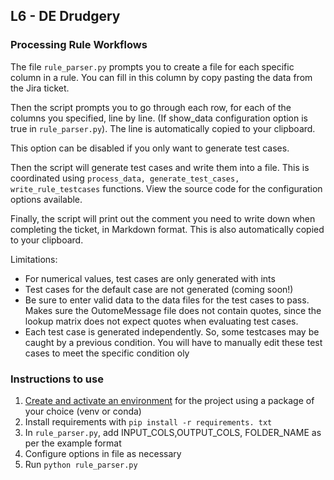 ## L6 - DE Drudgery

### Processing Rule Workflows
The file ``rule_parser.py`` prompts you to create a file for each specific column in a
rule. You can fill in this column by copy pasting the data from the Jira ticket. 

Then the script prompts you to go through each row, for each of the columns you specified, line by line. (If show_data configuration option is true in ``rule_parser.py``). The line is automatically copied to your clipboard. 

This option can be disabled if you only want to generate test cases. 

Then the script will generate test cases and write them into a file. This is coordinated using ``process_data, generate_test_cases, write_rule_testcases`` functions. View the source code for the configuration options available.  

Finally, the script will print out the comment you need to write down when completing the ticket, in Markdown format. This is also automatically copied to your clipboard.

Limitations:
- For numerical values, test cases are only generated with ints
- Test cases for the default case are not generated (coming soon!)
- Be sure to enter valid data to the data files for the test cases to pass. Makes sure the OutomeMessage file does not contain quotes, since the lookup matrix does not expect quotes when evaluating test cases.
- Each test case is generated independently. So, some testcases may be caught by a previous condition. You will have to manually edit these test cases to meet the specific condition oly

### Instructions to use
1. [Create and activate an environment](https://packaging.python.org/en/latest/guides/installing-using-pip-and-virtual-environments/) for the project using a package of your choice (venv or conda)
2. Install requirements with 
```pip install -r requirements. txt ```
3. In `rule_parser.py`, add INPUT_COLS,OUTPUT_COLS, FOLDER_NAME as per the example format
4. Configure options in file as necessary
4. Run ```python rule_parser.py```


